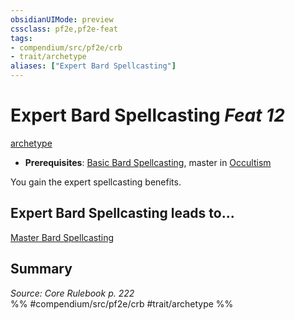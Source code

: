 ```yaml
---
obsidianUIMode: preview
cssclass: pf2e,pf2e-feat
tags:
- compendium/src/pf2e/crb
- trait/archetype
aliases: ["Expert Bard Spellcasting"]
---
```

# Expert Bard Spellcasting  *Feat 12*  
[archetype](archetype.md "Archetype Feat Trait")  

- **Prerequisites**: [Basic Bard Spellcasting](basic-bard-spellcasting.md), master in [Occultism](skills.md#Occultism)

You gain the expert spellcasting benefits.

## Expert Bard Spellcasting leads to...

[Master Bard Spellcasting](master-bard-spellcasting.md)

## Summary

*Source: Core Rulebook p. 222*  
%% #compendium/src/pf2e/crb #trait/archetype %%